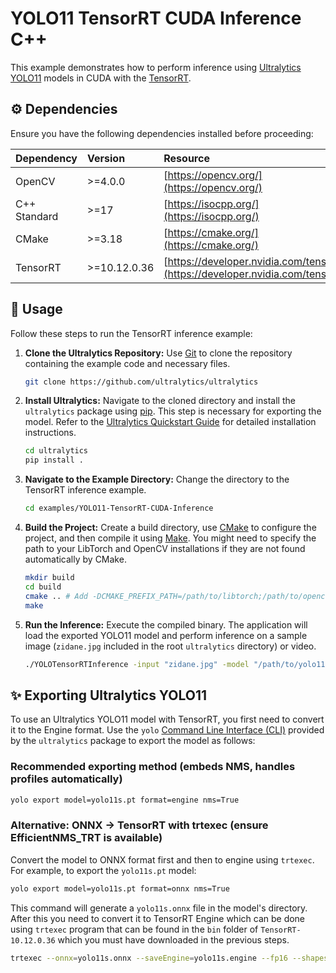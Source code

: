 # YOLO11 TensorRT CUDA Inference C++

This example demonstrates how to perform inference using [Ultralytics YOLO11](https://docs.ultralytics.com/models/yolo11/) models in CUDA with the [TensorRT](https://docs.nvidia.com/deeplearning/tensorrt/latest/index.html).

## ⚙️ Dependencies

Ensure you have the following dependencies installed before proceeding:

| Dependency   | Version      | Resource                                                                       |
| :----------- | :----------- | :----------------------------------------------------------------------------- |
| OpenCV       | >=4.0.0      | [https://opencv.org/](https://opencv.org/)                                     |
| C++ Standard | >=17         | [https://isocpp.org/](https://isocpp.org/)                                     |
| CMake        | >=3.18       | [https://cmake.org/](https://cmake.org/)                                       |
| TensorRT     | >=10.12.0.36 | [https://developer.nvidia.com/tensorrt](https://developer.nvidia.com/tensorrt) |

## 🚀 Usage

Follow these steps to run the TensorRT inference example:

1.  **Clone the Ultralytics Repository:**
    Use [Git](https://git-scm.com/) to clone the repository containing the example code and necessary files.

    ```bash
    git clone https://github.com/ultralytics/ultralytics
    ```

2.  **Install Ultralytics:**
    Navigate to the cloned directory and install the `ultralytics` package using [pip](https://pip.pypa.io/en/stable/). This step is necessary for exporting the model. Refer to the [Ultralytics Quickstart Guide](https://docs.ultralytics.com/quickstart/) for detailed installation instructions.

    ```bash
    cd ultralytics
    pip install .
    ```

3.  **Navigate to the Example Directory:**
    Change the directory to the TensorRT inference example.

    ```bash
    cd examples/YOLO11-TensorRT-CUDA-Inference
    ```

4.  **Build the Project:**
    Create a build directory, use [CMake](https://cmake.org/) to configure the project, and then compile it using [Make](https://www.gnu.org/software/make/). You might need to specify the path to your LibTorch and OpenCV installations if they are not found automatically by CMake.

    ```bash
    mkdir build
    cd build
    cmake .. # Add -DCMAKE_PREFIX_PATH=/path/to/libtorch;/path/to/opencv if needed
    make
    ```

5.  **Run the Inference:**
    Execute the compiled binary. The application will load the exported YOLO11 model and perform inference on a sample image (`zidane.jpg` included in the root `ultralytics` directory) or video.
    ```bash
    ./YOLOTensorRTInference -input "zidane.jpg" -model "/path/to/yolo11s.engine"
    ```

## ✨ Exporting Ultralytics YOLO11

To use an Ultralytics YOLO11 model with TensorRT, you first need to convert it to the Engine format.
Use the `yolo` [Command Line Interface (CLI)](https://docs.ultralytics.com/usage/cli/) provided by the `ultralytics` package to export the model as follows:

### Recommended exporting method (embeds NMS, handles profiles automatically)
```bash
yolo export model=yolo11s.pt format=engine nms=True
```

### Alternative: ONNX -> TensorRT with trtexec (ensure EfficientNMS_TRT is available)
Convert the model to ONNX format first and then to engine using `trtexec`. For example, to export the `yolo11s.pt` model:

```bash
yolo export model=yolo11s.pt format=onnx nms=True
```

This command will generate a `yolo11s.onnx` file in the model's directory. After this you need to convert it to TensorRT Engine which can be done using `trtexec` program that can be found in the `bin` folder of `TensorRT-10.12.0.36` which you must have downloaded in the previous steps.

```bash
trtexec --onnx=yolo11s.onnx --saveEngine=yolo11s.engine --fp16 --shapes=images:1x3x640x640
```
